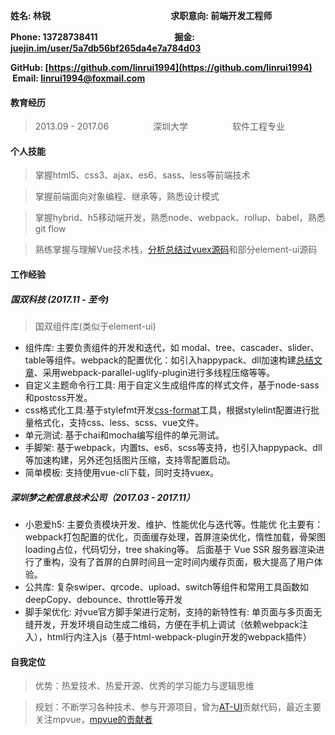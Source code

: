 **姓名: 林锐 &nbsp; &nbsp; &nbsp; &nbsp; &nbsp; &nbsp; &nbsp; &nbsp; &nbsp; &nbsp; &nbsp; &nbsp; &nbsp; &nbsp; &nbsp; &nbsp; &nbsp; &nbsp; &nbsp; &nbsp; &nbsp; &nbsp; &nbsp; &nbsp; &nbsp; &nbsp; &nbsp; &nbsp; &nbsp;求职意向: 前端开发工程师**

**Phone: 13728738411 &nbsp; &nbsp; &nbsp; &nbsp; &nbsp; &nbsp; &nbsp; &nbsp; &nbsp; &nbsp; &nbsp; &nbsp; &nbsp; &nbsp; &nbsp; &nbsp; &nbsp; &nbsp; 掘金: [juejin.im/user/5a7db56bf265da4e7a784d03](https://juejin.im/user/5a7db56bf265da4e7a784d03)**

**GitHub: [https://github.com/linrui1994](https://github.com/linrui1994) &nbsp; &nbsp; &nbsp;Email: linrui1994@foxmail.com**

#### 教育经历

> 2013.09 - 2017.06&nbsp; &nbsp; &nbsp; &nbsp; &nbsp;&nbsp; &nbsp; &nbsp; &nbsp; &nbsp;深圳大学&nbsp; &nbsp; &nbsp; &nbsp; &nbsp;&nbsp; &nbsp; &nbsp; &nbsp; &nbsp;软件工程专业

#### 个人技能

> 掌握html5、css3、ajax、es6、sass、less等前端技术

> 掌握前端面向对象编程、继承等，熟悉设计模式

> 掌握hybrid、h5移动端开发，熟悉node、webpack、rollup、babel，熟悉git flow

> 熟练掌握与理解Vue技术栈，[分析总结过vuex源码](https://juejin.im/post/5acf32875188255cb32e85e2)和部分element-ui源码

#### 工作经验

##### 国双科技 (2017.11 - 至今)

> 国双组件库(类似于element-ui)

- 组件库: 主要负责组件的开发和迭代，如 modal、tree、cascader、slider、table等组件。webpack的配置优化：如引入happypack、dll加速构建[总结文章](https://juejin.im/post/5a922e776fb9a06337575031)、采用webpack-parallel-uglify-plugin进行多线程压缩等等。
- 自定义主题命令行工具: 用于自定义生成组件库的样式文件，基于node-sass和postcss开发。
- css格式化工具:基于stylefmt开发[css-format](https://github.com/linrui1994/vue-css-format)工具，根据stylelint配置进行批量格式化，支持css、less、scss、vue文件。
- 单元测试: 基于chai和mocha编写组件的单元测试。
- 手脚架: 基于webpack，内置ts、es6、scss等支持，也引入happypack、dll等加速构建，另外还包括图片压缩，支持零配置启动。
- 简单模板: 支持使用vue-cli下载，同时支持vuex。

##### 深圳梦之舵信息技术公司（2017.03 - 2017.11）

- 小恩爱h5: 主要负责模块开发、维护、性能优化与迭代等。性能优
  化主要有：webpack打包配置的优化，页面缓存处理，首屏渲染优化，惰性加载，骨架图loading占位，代码切分，tree shaking等。
  后面基于 Vue SSR 服务器渲染进行了重构，没有了首屏的白屏时间且一定时间内缓存页面，极大提高了用户体验。
- 公共库: 复杂swiper、qrcode、upload、switch等组件和常用工具函数如deepCopy、debounce、throttle等开发
- 脚手架优化: 对vue官方脚手架进行定制，支持的新特性有: 单页面与多页面无缝开发，开发环境自动生成二维码，方便在手机上调试（依赖webpack注入），html行内注入js（基于html-webpack-plugin开发的webpack插件）

#### 自我定位

> 优势：热爱技术、热爱开源、优秀的学习能力与逻辑思维

> 规划：不断学习各种技术、参与开源项目，曾为[AT-UI](https://github.com/AT-UI/at-ui/pull/96)贡献代码，最近主要关注mpvue，[mpvue的贡献者](https://github.com/mpvue/mpvue-loader/pulls)
